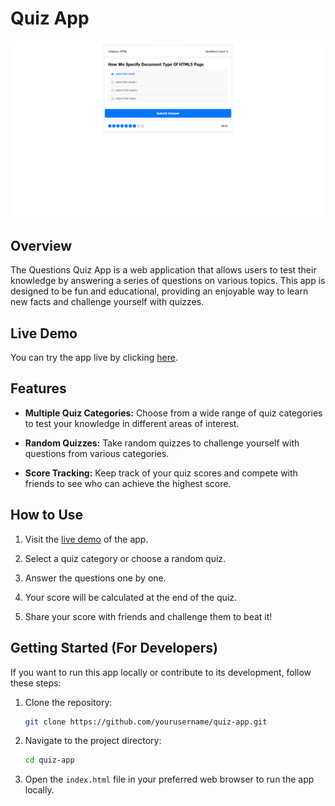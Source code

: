 # Quiz App

![Quiz App Logo](images/screenshot.png)

## Overview

The Questions Quiz App is a web application that allows users to test their knowledge by answering a series of questions on various topics. This app is designed to be fun and educational, providing an enjoyable way to learn new facts and challenge yourself with quizzes.

## Live Demo

You can try the app live by clicking [here](https://yossefelnajjar.github.io/quiz-app/).

## Features

- **Multiple Quiz Categories:** Choose from a wide range of quiz categories to test your knowledge in different areas of interest.

- **Random Quizzes:** Take random quizzes to challenge yourself with questions from various categories.

- **Score Tracking:** Keep track of your quiz scores and compete with friends to see who can achieve the highest score.

## How to Use

1. Visit the [live demo](https://yossefelnajjar.github.io/quiz-app/) of the app.

2. Select a quiz category or choose a random quiz.

3. Answer the questions one by one.

4. Your score will be calculated at the end of the quiz.

5. Share your score with friends and challenge them to beat it!

## Getting Started (For Developers)

If you want to run this app locally or contribute to its development, follow these steps:

1. Clone the repository:

   ```bash
   git clone https://github.com/yourusername/quiz-app.git
   ```

2. Navigate to the project directory:

   ```bash
   cd quiz-app
   ```

3. Open the `index.html` file in your preferred web browser to run the app locally.
